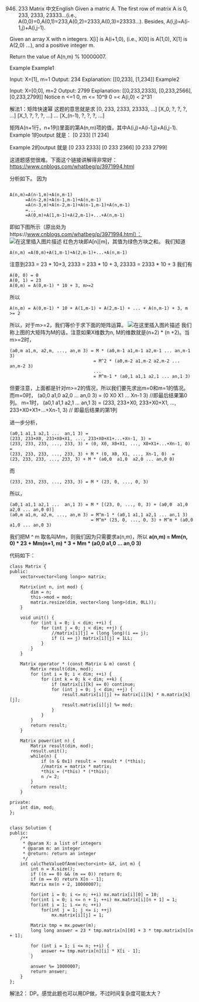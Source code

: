 946. 233 Matrix
中文English
Given a matric A. The first row of matrix A is 0, 233, 2333, 23333...(i.e., A(0,0)=0,A(0,1)=233,A(0,2)=2333,A(0,3)=23333...). Besides, A(i,j)=A(i-1,j)+A(i,j-1).

Given an array X with n integers. X[i] is A(i+1,0), (i.e., X[0] is A(1,0), X[1] is A(2,0) ...), and a positive integer m.

Return the value of A(n,m) % 10000007.

Example
Example1

Input: X=[1], m=1
Output: 234
Explanation:
[[0,233],
 [1,234]]
Example2

Input: X=[0,0], m=2
Output: 2799
Explanation:
[[0,233,2333],
 [0,233,2566],
 [0,233,2799]]
Notice
n <=1 0, m <= 10^9
0 =< A(i,0) < 2^31

解法1：矩阵快速幂
这题的意思就是求
[0, 233, 2333, 23333,        ...]
[X_0, ?,   ?,     ?,         ...]
[X_1, ?,   ?,     ?,         ...]
...
[X_(n-1), ?,   ?,  ?,        ...]

矩阵A(n+1行，n+1列)里面的第A(n,m)项的值，其中A(i,j)=A(i-1,j)+A(i,j-1).
Example 1的output 就是：
[0 233]
[1 234]

Example 2的output 就是
[0 233 2333]
[0 233 2366]
[0 233 2799]

这道题感觉很难。下面这个链接讲解得非常好：
https://www.cnblogs.com/whatbeg/p/3971994.html

分析如下。
因为
```

A(n,m)=A(n-1,m)+A(n,m-1)
      =A(n-2,m)+A(n-1,m-1)+A(n,m-1)
      =A(n-3,m)+A(n-2,m-1)+A(n-1,m-1)+A(n,m-1)
      =...
      =A(0,m)+A(1,m-1)+A(2,m-1)+...+A(n,m-1)
```
即如下图所示（原出处为https://www.cnblogs.com/whatbeg/p/3971994.html）：
![在这里插入图片描述](https://img-blog.csdnimg.cn/20190915075433445.jpg?x-oss-process=image/watermark,type_ZmFuZ3poZW5naGVpdGk,shadow_10,text_aHR0cHM6Ly9ibG9nLmNzZG4ubmV0L3JvdWZvbw==,size_16,color_FFFFFF,t_70)
 红色方块即A[n][m]，其值为绿色方块之和。
我们知道
 ```
 A(n,m) =A(0,m)+A(1,m-1)+A(2,m-1)+...+A(n,m-1)
```
    
注意到233 = 23 * 10+3, 2333 = 233 * 10 + 3, 23333 = 2333 * 10 + 3
我们有

```
A(0, 0) = 0
A(0, 1) = 23
A(0,m) = A(0,m-1) * 10 + 3, m>=2
```


所以
 ```
 A(n,m) = A(0,m-1) * 10 + A(1,m-1) + A(2,m-1) + ... + A(n,m-1) + 3, m >= 2
```
所以，对于m>=2，我们等价于求下面的矩阵运算。
![在这里插入图片描述](https://img-blog.csdnimg.cn/20190915080457138.jpg?x-oss-process=image/watermark,type_ZmFuZ3poZW5naGVpdGk,shadow_10,text_aHR0cHM6Ly9ibG9nLmNzZG4ubmV0L3JvdWZvbw==,size_16,color_FFFFFF,t_70)
我们称上图的大矩阵为M的话，注意如果X维数为n, M的维数就是(n+2) * (n +2)。当m>=2时，

```
(a0,m a1,m, a2,m, ..., an,m 3) = M * (a0,m-1 a1,m-1 a2,m-1 ... an,m-1 3)
                                = M^2 * (a0,m-2 a1,m-2 a2,m-2 ... an,m-2 3)
                                ...
                                = M^m-1 * (a0,1 a1,1 a2,1 ... an,1 3)
```

但要注意，上面都是针对m>=2的情况，所以我们要先求出m=0和m=1的情况。
而m=0时，
(a0,0  a1,0  a2,0 ... an,0 3) = (0 X0 X1 ... Xn-1 3) //即最后结果第0列。
m=1时，
(a0,1 a1,1 a2,1 ...  an,1 3) = (233, 233+X0, 233+X0+X1, ..., 233+X0+X1+...+Xn-1, 3) // 即最后结果的第1列

进一步分析，

```
(a0,1 a1,1 a2,1 ...  an,1 3) =
(233, 233+X0, 233+X0+X1, ..., 233+X0+X1+...+Xn-1, 3) = 
(233, 233, 233, ..., 233, 3) + (0, X0, X0+X1, ..., X0+X1+...+Xn-1, 0) = 
(233, 233, 233, ..., 233, 3) + M * (0, X0, X1, ..., Xn-1, 0)  =
(23, 233, 233, ..., 233, 3) + M * (a0,0  a1,0  a2,0 ... an,0 0) 
```
而
```
(233, 233, 233, ..., 233, 3) = M * (23, 0, ..., 0, 3)
```
所以，
```
(a0,1 a1,1 a2,1 ...  an,1 3) = M * [(23, 0, ..., 0, 3) + (a0,0  a1,0  a2,0 ... an,0 0)]
(a0,m a1,m, a2,m, ..., an,m 3) = M^m-1 * (a0,1 a1,1 a2,1 ... an,1 3)
                               = M^m* (23, 0, ..., 0, 3) + M^m * (a0,0 a1,0 ... an,0 3)
```
我们把M ^ m   取名叫Mm，则我们因为只需要求a(n,m)，所以
**a(n,m) = Mm(n, 0) * 23 + Mm(n+1, m) * 3 + Mm * (a0,0 a1,0  ... an,0 3)**

代码如下：
```
class Matrix {
public:
    vector<vector<long long>> matrix;
    
    Matrix(int n, int mod) {
        dim = n;
        this->mod = mod;
        matrix.resize(dim, vector<long long>(dim, 0LL));
    }
    
    void unit() {
        for (int i = 0; i < dim; ++i) {
            for (int j = 0; j < dim; ++j) {
                //matrix[i][j] = (long long)(i == j);
                if (i == j) matrix[i][j] = 1LL;
            }
        }
    }
    
    Matrix operator * (const Matrix & m) const {
        Matrix result(dim, mod);
        for (int i = 0; i < dim; ++i) {
            for (int k = 0; k < dim; ++k) {
                if (matrix[i][k] == 0) continue;
                for (int j = 0; j < dim; ++j) {
                    result.matrix[i][j] += matrix[i][k] * m.matrix[k][j];
                    result.matrix[i][j] %= mod;
                }
            }
        }
        return result;
    }

    Matrix power(int n) {
        Matrix result(dim, mod);
        result.unit();
        while(n) {
            if (n & 0x1) result =  result * (*this);
            //matrix = matrix * matrix;
            *this = (*this) * (*this);
            n /= 2;
        }
        return result;
    }
    
private:
    int dim, mod;
};


class Solution {
public:
    /**
     * @param X: a list of integers
     * @param m: an integer
     * @return: return an integer
     */
    int calcTheValueOfAnm(vector<int> &X, int m) {
        int n = X.size();
        if ((n == 0) && (m == 0)) return 0;
        if (m == 0) return X[n - 1];
        Matrix mx(n + 2, 10000007);
        
        for(int i = 0; i <= n; ++i) mx.matrix[i][0] = 10;
        for(int i = 0; i <= n + 1; ++i) mx.matrix[i][n + 1] = 1;
        for(int i = 1; i <= n; ++i)
            for(int j = 1; j <= i; ++j)
                mx.matrix[i][j] = 1;
        
        Matrix tmp = mx.power(m);
        long long answer = 23 * tmp.matrix[n][0] + 3 * tmp.matrix[n][n + 1];
 
        for (int i = 1; i <= n; ++i) {
            answer += tmp.matrix[n][i] * X[i - 1];
        }
        
        answer %= 10000007;
        return answer;
    }
};
```
解法2：
DP。感觉此题也可以用DP做，不过时间复杂度可能太大？
